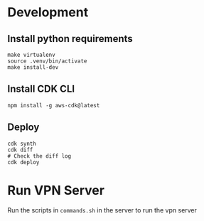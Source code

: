 
# Development 

## Install python requirements

```
make virtualenv
source .venv/bin/activate
make install-dev

```

## Install CDK CLI
```
npm install -g aws-cdk@latest
```

## Deploy

```
cdk synth
cdk diff
# Check the diff log
cdk deploy
```


# Run VPN Server
Run the scripts in `commands.sh` in the server to run the vpn server